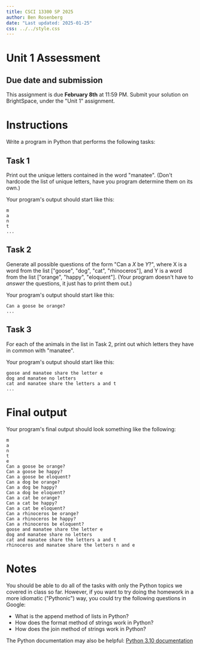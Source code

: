 ```yaml
---
title: CSCI 13300 SP 2025
author: Ben Rosenberg
date: "Last updated: 2025-01-25"
css: ../../style.css
---
```


# Unit 1 Assessment

## Due date and submission

This assignment is due **February 8th** at 11:59 PM. Submit your solution on BrightSpace, under the "Unit 1" assignment.

# Instructions

Write a program in Python that performs the following tasks:

## Task 1

Print out the unique letters contained in the word "manatee". (Don't hardcode the list of unique letters, have you program determine them on its own.)

Your program's output should start like this:

```plaintext
m
a
n
t
...
```

## Task 2

Generate all possible questions of the form "Can a *X* be *Y*?", where X is a word from the list ["goose", "dog", "cat", "rhinoceros"], and Y is a word from the list ["orange", "happy", "eloquent"]. (Your program doesn't have to *answer* the questions, it just has to print them out.)

Your program's output should start like this:

```plaintext
Can a goose be orange?
...
```

## Task 3

For each of the animals in the list in Task 2, print out which letters they have in common with "manatee".

Your program's output should start like this:

```plaintext
goose and manatee share the letter e
dog and manatee no letters
cat and manatee share the letters a and t
...
```

# Final output

Your program's final output should look something like the following:

```plaintext
m
a
n
t
e
Can a goose be orange?
Can a goose be happy?
Can a goose be eloquent?
Can a dog be orange?
Can a dog be happy?
Can a dog be eloquent?
Can a cat be orange?
Can a cat be happy?
Can a cat be eloquent?
Can a rhinoceros be orange?
Can a rhinoceros be happy?
Can a rhinoceros be eloquent?
goose and manatee share the letter e
dog and manatee share no letters
cat and manatee share the letters a and t
rhinoceros and manatee share the letters n and e
```

# Notes

You should be able to do all of the tasks with only the Python topics we covered in class so far. However, if you want to try doing the homework in a more idiomatic ("Pythonic") way, you could try the following questions in Google:

- What is the append method of lists in Python?
- How does the format method of strings work in Python?
- How does the join method of strings work in Python?

The Python documentation may also be helpful: [Python 3.10 documentation](https://docs.python.org/3.10/)